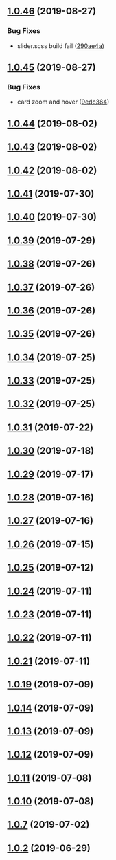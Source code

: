## [1.0.46](https://github.com/ap311036/cpstrap/compare/1.0.45...1.0.46) (2019-08-27)


### Bug Fixes

* slider.scss build fail ([290ae4a](https://github.com/ap311036/cpstrap/commit/290ae4a))



## [1.0.45](https://github.com/ap311036/cpstrap/compare/1.0.44...1.0.45) (2019-08-27)


### Bug Fixes

* card zoom and hover ([9edc364](https://github.com/ap311036/cpstrap/commit/9edc364))



## [1.0.44](https://github.com/ap311036/cpstrap/compare/1.0.43...1.0.44) (2019-08-02)



## [1.0.43](https://github.com/ap311036/cpstrap/compare/1.0.42...1.0.43) (2019-08-02)



## [1.0.42](https://github.com/ap311036/cpstrap/compare/1.0.41...1.0.42) (2019-08-02)



## [1.0.41](https://github.com/ap311036/cpstrap/compare/1.0.40...1.0.41) (2019-07-30)



## [1.0.40](https://github.com/ap311036/cpstrap/compare/1.0.39...1.0.40) (2019-07-30)



## [1.0.39](https://github.com/ap311036/cpstrap/compare/1.0.38...1.0.39) (2019-07-29)



## [1.0.38](https://github.com/ap311036/cpstrap/compare/1.0.37...1.0.38) (2019-07-26)



## [1.0.37](https://github.com/ap311036/cpstrap/compare/1.0.36...1.0.37) (2019-07-26)



## [1.0.36](https://github.com/ap311036/cpstrap/compare/1.0.35...1.0.36) (2019-07-26)



## [1.0.35](https://github.com/ap311036/cpstrap/compare/1.0.34...1.0.35) (2019-07-26)



## [1.0.34](https://github.com/ap311036/cpstrap/compare/1.0.32...1.0.34) (2019-07-25)



## [1.0.33](https://github.com/ap311036/cpstrap/compare/1.0.31...1.0.33) (2019-07-25)



## [1.0.32](https://github.com/ap311036/cpstrap/compare/1.0.31...1.0.32) (2019-07-25)



## [1.0.31](https://github.com/ap311036/cpstrap/compare/1.0.30...1.0.31) (2019-07-22)



## [1.0.30](https://github.com/ap311036/cpstrap/compare/1.0.29...1.0.30) (2019-07-18)



## [1.0.29](https://github.com/ap311036/cpstrap/compare/1.0.28...1.0.29) (2019-07-17)



## [1.0.28](https://github.com/ap311036/cpstrap/compare/1.0.27...1.0.28) (2019-07-16)



## [1.0.27](https://github.com/ap311036/cpstrap/compare/1.0.26...1.0.27) (2019-07-16)



## [1.0.26](https://github.com/ap311036/cpstrap/compare/1.0.25...1.0.26) (2019-07-15)



## [1.0.25](https://github.com/ap311036/cpstrap/compare/1.0.24...1.0.25) (2019-07-12)



## [1.0.24](https://github.com/ap311036/cpstrap/compare/1.0.23...1.0.24) (2019-07-11)



## [1.0.23](https://github.com/ap311036/cpstrap/compare/1.0.22...1.0.23) (2019-07-11)



## [1.0.22](https://github.com/ap311036/cpstrap/compare/1.0.21...1.0.22) (2019-07-11)



## [1.0.21](https://github.com/ap311036/cpstrap/compare/1.0.20...1.0.21) (2019-07-11)



## [1.0.19](https://github.com/ap311036/cpstrap/compare/1.0.18...1.0.19) (2019-07-09)



## [1.0.14](https://github.com/ap311036/cpstrap/compare/1.0.13...1.0.14) (2019-07-09)



## [1.0.13](https://github.com/ap311036/cpstrap/compare/1.0.12...1.0.13) (2019-07-09)



## [1.0.12](https://github.com/ap311036/cpstrap/compare/1.0.11...1.0.12) (2019-07-09)



## [1.0.11](https://github.com/ap311036/cpstrap/compare/1.0.10...1.0.11) (2019-07-08)



## [1.0.10](https://github.com/ap311036/cpstrap/compare/1.0.8...1.0.10) (2019-07-08)



## [1.0.7](https://github.com/ap311036/cpstrap/compare/1.0.6...1.0.7) (2019-07-02)



## [1.0.2](https://github.com/ap311036/cpstrap/compare/1.0.1...1.0.2) (2019-06-29)



